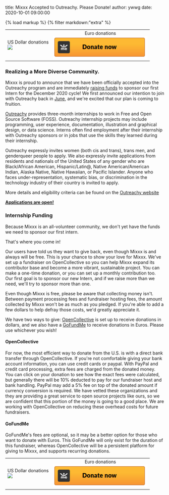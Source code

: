 title: Mixxx Accepted to Outreachy. Please Donate!
author: ywwg
date: 2020-10-01 09:00:00

{% load markup %}
{% filter markdown:"extra" %}

<table style="width:100%; border: 0"><tbody><tr><td>
<div align="center">US Dollar donations</div><a href="https://opencollective.com/mixxx/contribute" target="_blank">
  <img src="https://opencollective.com/mixxx/contribute/button@2x.png?color=blue" width=300 />
</a>
</td><td>
<div align="center">Euro donations</div>
<a href="https://www.gofundme.com/f/mixxx-dj-software-outreachy-internship/donate" target="_blank">
  <img src="/static/images/gofundme_donate.png" width=300 />
</a>
</td></tr></tbody></table>

### Realizing a More Diverse Community.

Mixxx is proud to announce that we have been officially accepted into the Outreachy program and are immediately [raising funds](https://opencollective.com/mixxx) to sponsor our first Intern for the December 2020 cycle!
We first announced our intention to join with Outreachy back in [June](../2020-06-29-black-lives-matter), and we're excited that our plan is coming to fruition.

[Outreachy](https://www.outreachy.org/) provides three-month internships to work in Free and Open Source Software (FOSS).
Outreachy internship projects may include programming, user experience, documentation, illustration and graphical design, or data science.
Interns often find employment after their internship with Outreachy sponsors or in jobs that use the skills they learned during their internship.

Outreachy expressly invites women (both cis and trans), trans men, and genderqueer people to apply.
We also expressly invite applications from residents and nationals of the United States of any gender who are Black/African American, Hispanic/Latin@, Native American/American Indian, Alaska Native, Native Hawaiian, or Pacific Islander.
Anyone who faces under-representation, systematic bias, or discrimination in the technology industry of their country is invited to apply.

More details and eligibility criteria can be found on the [Outreachy website](https://www.outreachy.org/apply/eligibility/)

[**Applications are open!**](https://www.outreachy.org/apply/)

### Internship Funding

Because Mixxx is an all-volunteer community, we don't yet have the funds we need to sponsor our first intern.

That's where you come in!

Our users have told us they want to give back, even though Mixxx is and always will be free.
This is your chance to show your love for Mixxx.
We've set up a fundraiser on OpenCollective so you can help Mixxx expand its contributor base and become a more vibrant, sustainable project.
You can make a one-time donation, or you can set up a monthly contribution too.
Our first goal is to sponsor our new Intern, and if we raise more than we need, we'll try to sponsor more than one.

Even though Mixxx is free, please be aware that collecting money isn't.
Between payment processing fees and fundraiser hosting fees, the amount collected by Mixxx won't be as much as you pledged.
If you're able to add a few dollars to help defray those costs, we'd greatly appreciate it.

We have two ways to give: [OpenCollective]("https://opencollective.com/mixxx/contribute") is set up to receive donations in dollars, and we also have a [GoFundMe](https://www.gofundme.com/f/mixxx-dj-software-outreachy-internship) to receive donations in Euros.
Please use whichever you wish!

#### OpenCollective
For now, the most efficient way to donate from the U.S. is with a direct bank transfer through OpenCollective.
If you're not comfortable giving your bank account information, you can use credit cards or paypal.
With PayPal and credit card processing, extra fees are charged from the donated money.
You can click on your donation to see how the exact fees were calculated, but generally there will be 10% deducted to pay for our fundraiser host and bank handling.
PayPal may add a 5% fee on top of the donated amount if currency conversion is required.
We have vetted these organizations and they are providing a great service to open source projects like ours, so we are confident that this portion of the money is going to a good place.
We are working with OpenCollective on reducing these overhead costs for future fundraisers.

#### GoFundMe

GoFundMe's fees are optional, so it may be a better option for those who want to donate with Euros.
This GoFundMe will only exist for the duration of this fundraiser, whereas OpenCollective will be a persistent platform for giving to Mixxx, and supports recurring donations.


<table style="width:100%; border: 0"><tbody><tr><td>
<div align="center">US Dollar donations</div><a href="https://opencollective.com/mixxx/contribute" target="_blank">
  <img src="https://opencollective.com/mixxx/contribute/button@2x.png?color=blue" width=300 />
</a>
</td><td>
<div align="center">Euro donations</div>
<a href="https://www.gofundme.com/f/mixxx-dj-software-outreachy-internship/donate" target="_blank">
  <img src="/static/images/gofundme_donate.png" width=300 />
</a>
</td></tr></tbody></table>
